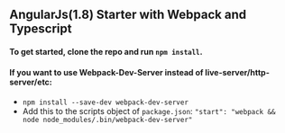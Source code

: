 ## AngularJs(1.8) Starter with Webpack and Typescript

#### To get started, clone the repo and run `npm install`.

#### If you want to use Webpack-Dev-Server instead of live-server/http-server/etc:
- `npm install --save-dev webpack-dev-server`
- Add this to the scripts object of `package.json`: `"start": "webpack && node node_modules/.bin/webpack-dev-server"`
